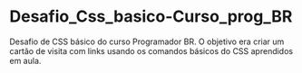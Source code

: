 # Desafio_Css_basico-Curso_prog_BR
Desafio de CSS básico do curso Programador BR. O objetivo era criar um cartão de visita com links usando os comandos básicos do CSS aprendidos em aula.
